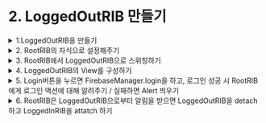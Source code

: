 # 2. LoggedOutRIB 만들기

<details>
<summary>1.LoggedOutRIB을 만들기</summary>
  xib 만들기 체크하고 만듭니다
</details>

<details>
<summary>2. RootRIB의 자식으로 설정해주기</summary>
  RootComponent가 LoggedOutRIBDependency를 따르게 해주고

```swift
    final class RootComponent: Component<RootDependency>, LoggedOutDependency {
    
        // TODO: Declare 'fileprivate' dependencies that are only used by this RIB.
    }
```

LoggedOutRIBBuilder에 RootComponent를 dependency로 넣어줍니다. 

```swift
    final class RootBuilder: Builder<RootDependency>, RootBuildable {
    
        override init(dependency: RootDependency) {
            super.init(dependency: dependency)
        }
    
        func build() -> LaunchRouting {
            let component = RootComponent(dependency: dependency)
            let viewController = RootViewController()
            let interactor = RootInteractor(presenter: viewController)
            let loggedOutBuilder = LoggedOutBuilder(dependency: component)
            return RootRouter(interactor: interactor, viewController: viewController)
        }
    }
```

그 다음, RootRouter에 LoggedOutRIBBuilder를 주입해주기 위해서 RootRouter 생성자를 바꿉니다.

```swift
    final class RootRouter: LaunchRouter<RootInteractable, RootViewControllable>, RootRouting {
    
        private let loggedOutBuilder: LoggedOutBuildable
        
        init(interactor: RootInteractable,
            viewController: RootViewControllable,
            loggedOutBuilder: LoggedOutBuildable) {
            self.loggedOutBuilder = loggedOutBuilder
            super.init(interactor: interactor, viewController: viewController)
            interactor.router = self
        }
    }
```

이제 RootBuilder의 build 함수를 바꾸면 됩니다. 

```swift
    final class RootBuilder: Builder<RootDependency>, RootBuildable {
    
        override init(dependency: RootDependency) {
            super.init(dependency: dependency)
        }
    
        func build() -> LaunchRouting {
            let component = RootComponent(dependency: dependency)
            let viewController = RootViewController()
            let interactor = RootInteractor(presenter: viewController)
            let loggedOutBuilder = LoggedOutBuilder(dependency: component)
            return RootRouter(interactor: interactor,
                              viewController: viewController,
                              loggedOutBuilder: loggedOutBuilder)
        }
    }
```
</details>


<details>
<summary>3. RootRIB에서 LoggedOutRIB으로 스위칭하기</summary>
  
  RootRIB이 AppDelegate 로부터 app에 control 을 가지는 순간,
즉각적으로 LoggedOutRIB으로 이동할 것입니다. (로그인 form을 보여주기 위해)

LoggedOutRIB을 build & present 하는 책임은 RootRouter에게 있습니다.  
(Router는  attach, detach 담당이니까)

router에게 라우팅해! 라고 명령을 내리는 interactor로 갑시다. 

인터랙터는 이렇게 router를 가지고 있습니다.  

```swift 
    final class RootInteractor: PresentableInteractor<RootPresentable>, RootInteractable, RootPresentableListener {
    
        weak var router: RootRouting?
        weak var listener: RootListener?
```


 RootRouting에 routeToLoggedOutRIB을 추가해주고 돌려보면
 
```swift
    protocol RootRouting: ViewableRouting {
        // TODO: Declare methods the interactor can invoke to manage sub-tree via the router.
        func routeToLoggedOutRIB()
    }
```

이 RootRouting 프로토콜을 RootRouter가 따르고 있기 때문에 
여기서 routeToLoggedOutRIB 함수를 구현해주어야합니다. 

```swift
    final class RootRouter: LaunchRouter<RootInteractable, RootViewControllable>, RootRouting {
        
        private let loggedOutBuilder: LoggedOutBuildable
        
        init(interactor: RootInteractable,
            viewController: RootViewControllable,
            loggedOutBuilder: LoggedOutBuildable) {
            self.loggedOutBuilder = loggedOutBuilder
            super.init(interactor: interactor, viewController: viewController)
            interactor.router = self
        }
        
        func routeToLoggedOutRIB() {
            
        }
    }
``` 

withListener는 LoggedOutRIBListener 프로토콜 타입입니다. 

LoggedOutRIB을 듣고 있는 역할로 RootRIB의 interactor를 넣어줄 것입니다. 

```swift
    func routeToLoggedOutRIB() {
        let loggedOutRouting = loggedOutBuilder.build(withListener: interactor)
    }
```

그러기 위해, RootInteractor가  LoggedOutListener 프로토콜을 따라야합니다. 

RootInteractor는 RootInteractable 프로토콜을 따르고 있으니, 
```swift
    final class RootInteractor: PresentableInteractor<RootPresentable>, RootInteractable, RootPresentableListener {
```

RootInteractable이 LoggedOutListener 를 따르게 해주면 될 것입니다.
```swift
    protocol RootInteractable: Interactable, LoggedOutListener  {
        var router: RootRouting? { get set }
        var listener: RootListener? { get set }
    }
``` 

attachChild로 LogOutRIB을 attach해줍니다.
```swift
    func routeToLoggedOutRIB() {
         let loggedOutRouting = loggedOutBuilder.build(withListener: interactor)
         attachChild(loggedOutRouting)
    }
```
그리고 RootViewController가 LoggedOutViewController를 present 해줘야하기 때문에, 

이 프로토콜에 present를 추가합니다. 
```swift
    protocol RootViewControllable: ViewControllable {
        // TODO: Declare methods the router invokes to manipulate the view hierarchy.
        func present(viewController: ViewControllable)
    }
```
돌려보면, RootViewController가 RootViewControllable를 따르고 있으므로 

RootViewController에 이 함수를 구현해줍니다. 
```swift
    final class RootViewController: UIViewController, RootPresentable, RootViewControllable {
        
        weak var listener: RootPresentableListener?
        
        func present(viewController: ViewControllable) {
            viewController.uiviewController.modalPresentationStyle = .fullScreen
            present(viewController.uiviewController, animated: false, completion: nil)
        }
    }
```

그러면 이렇게 present 함수를 이용해줄 수 있습니다.
```swift
    func routeToLogOutRIB() {
       let logOutRIBRouting = logOutRIBBuilder.build(withListener: interactor)
       attachChild(logOutRIBRouting)
       viewController.present(viewController: loggedOutRouting.viewControllable)
    }
```

RootRouter의 didLoad를 오버라이드하여, 
RootRouter가 생기자마자 LogOutRIB으로 스위칭 해줍니다.
```swift 
    final class RootRouter: LaunchRouter<RootInteractable, RootViewControllable>, RootRouting {
        
        private let logOutRIBBuilder: LogOutRIBBuildable
        
        init(interactor: RootInteractable,
             viewController: RootViewControllable,
             logOutRIBBuilder: LogOutRIBBuildable) {
            self.logOutRIBBuilder = logOutRIBBuilder
            super.init(interactor: interactor, viewController: viewController)
            interactor.router = self
        }
        
        func routeToLoggedOutRIB() {
            let loggedOutRouting = loggedOutBuilder.build(withListener: interactor)
            attachChild(loggedOutRouting)
            viewController.present(viewController: loggedOutRouting.viewControllable)
        }
        
        override func didLoad() {
            super.didLoad()
            routeToLoggedOutRIB()
        }
    }
```
</details>

<details>
<summary>4. LoggedOutRIB의 View를 구성하기</summary>
  
LoggedOutViewController.xib에 뷰를 구성해줍니다. (회원가입은 빼고 가겠습니다)

LoggedOutViewController도 구현해주고 뷰랑 연결해줍니다. 

```swift 
    protocol LoggedOutPresentableListener: class {
        // TODO: Declare properties and methods that the view controller can invoke to perform
        // business logic, such as signIn(). This protocol is implemented by the corresponding
        // interactor class.
    }
    
    final class LoggedOutViewController: UIViewController, LoggedOutPresentable, LoggedOutViewControllable {
        
        @IBOutlet weak var emailTextField: UITextField!
        @IBOutlet weak var passwordTextField: UITextField!
        @IBOutlet weak var loginButton: UIButton!
        
        weak var listener: LoggedOutPresentableListener?
        private let bag = DisposeBag()
        
        override func viewDidLoad() {
            super.viewDidLoad()
            
            Observable.combineLatest(emailTextField.rx.text.orEmpty, passwordTextField.rx.text.orEmpty) { email, password -> Bool in
                return LoginTextInputManager.isValidEmail(email) && LoginTextInputManager.isValidPassword(password)
                }
                .subscribe(onNext: { [weak self] isValid in
                    isValid ? (self?.loginButton.isEnabled = true) : (self?.loginButton.isEnabled = false)
                }).disposed(by: bag)
            
            loginButton.rx.tap.map { [weak self] _ in
                return (self?.emailTextField.text ?? "", self?.passwordTextField.text ?? "")
            }.subscribe(onNext: { email, password in
                // 작업예정.
            }).disposed(by: bag)
        }
    }
 ```
</details>

<details>
<summary>5. Login버튼을 누르면 FirebaseManager.login을 하고, 로그인 성공 시 RootRIB에게 로그인 액션에 대해 알려주기 / 실패하면 Alert 띄우기</summary>
  
  ```swift 
  protocol LoggedOutPresentableListener: class {
        // TODO: Declare properties and methods that the view controller can invoke to perform
        // business logic, such as signIn(). This protocol is implemented by the corresponding
        // interactor class.
        func loginDidTap(email: String, password: String)
    }
    
    final class LoggedOutViewController: UIViewController, LoggedOutPresentable, LoggedOutViewControllable {
        
        @IBOutlet weak var emailTextField: UITextField!
        @IBOutlet weak var passwordTextField: UITextField!
        @IBOutlet weak var loginButton: UIButton!
        
        weak var listener: LoggedOutPresentableListener?
        private let bag = DisposeBag()
        
        override func viewDidLoad() {
            super.viewDidLoad()
            
            Observable.combineLatest(emailTextField.rx.text.orEmpty, passwordTextField.rx.text.orEmpty) { email, password -> Bool in
                return LoginTextInputManager.isValidEmail(email) && LoginTextInputManager.isValidPassword(password)
                }
                .subscribe(onNext: { [weak self] isValid in
                    isValid ? (self?.loginButton.isEnabled = true) : (self?.loginButton.isEnabled = false)
                }).disposed(by: bag)
            
            loginButton.rx.tap.map { [weak self] _ in
                return (self?.emailTextField.text ?? "", self?.passwordTextField.text ?? "")
            }.subscribe(onNext: { [weak self] email, password in
                self?.listener?.loginDidTap(email: email, password: password)
            }).disposed(by: bag)
        }
    }
```

LoggedOutPresentableListener에 loginDidTap 함수를 추가하고, 

loginButton을 누르면 listener의 이 함수를 불러주도록 합니다. 

이 뷰컨트롤러를 듣고 있는 것(listender)은 인터랙터 입니다.

LoggedOutPresentableListener 프로토콜을 LoggedOutInteractor가 따르고 있어서, 

여기서 loginDidTap을 구현해줘야합니다. 

```swift
    final class LoggedOutInteractor: PresentableInteractor<LoggedOutPresentable>, LoggedOutInteractable, LoggedOutPresentableListener {
    
        weak var router: LoggedOutRouting?
        weak var listener: LoggedOutListener?
    
        // TODO: Add additional dependencies to constructor. Do not perform any logic
        // in constructor.
        override init(presenter: LoggedOutPresentable) {
            super.init(presenter: presenter)
            presenter.listener = self
        }
    
        override func didBecomeActive() {
            super.didBecomeActive()
            // TODO: Implement business logic here.
        }
    
        override func willResignActive() {
            super.willResignActive()
            // TODO: Pause any business logic.
        }
        
        func loginDidTap(email: String, password: String) {
            
        }
    }
```

인터랙터에도 listener가 있는데요, 이 인터랙터를 듣고 있는 것은 바로 부모 인터랙터 (RootInteractor) 입니다. RootInteractable이 LoggedOutListener 프토토콜을 따르고 있기 때문입니다.

그래서 LoggedOutListener에 login함수를 만들어주고, 

뷰컨트롤러로부터 loginDidTap이 불렸을때 Firebase에 로그인 요청을 하고, 성공하면

listener의 login 함수를 호출해줍니다. 
```swift 
    protocol LoggedOutPresentable: Presentable {
        var listener: LoggedOutPresentableListener? { get set }
        // TODO: Declare methods the interactor can invoke the presenter to present data.
    }
    
    protocol LoggedOutListener: class {
        // TODO: Declare methods the interactor can invoke to communicate with other RIBs.
        func login(email: String, password: String)
    }
    
    final class LoggedOutInteractor: PresentableInteractor<LoggedOutPresentable>, LoggedOutInteractable, LoggedOutPresentableListener {
    
        weak var router: LoggedOutRouting?
        weak var listener: LoggedOutListener?
    
        // TODO: Add additional dependencies to constructor. Do not perform any logic
        // in constructor.
        override init(presenter: LoggedOutPresentable) {
            super.init(presenter: presenter)
            presenter.listener = self
        }
    
        override func didBecomeActive() {
            super.didBecomeActive()
            // TODO: Implement business logic here.
        }
    
        override func willResignActive() {
            super.willResignActive()
            // TODO: Pause any business logic.
        }
        
        func loginDidTap(email: String, password: String) {
    FirebaseManager.login(email: email, password: password, completion: { [weak self] result in
                switch result {
                case .success:
                    self?.listener?.login(email: email, password: password)
                case .failure(let failure):
                    Navigator.presentAlert(with: failure.localizedDescription)
                }
            })
        }
    }
```
이제 부모 RIB에게 로그인 액션에 대해 알려주게 되었습니다!!
</details>

<details>
<summary>6. RootRIB은 LoggedOutRIB으로부터 알림을 받으면 LoggedOutRIB을 detach하고 LoggedInRIB을 attatch 하기 </summary></br>
  5번까지 하고 돌려보면 컴파일에러가 납니다. 

이렇게 RootInteractor에 LoggedOutListener의 함수를 구현해줍니다. 
```swift
    final class RootInteractor: PresentableInteractor<RootPresentable>, RootInteractable, RootPresentableListener {
    
        weak var router: RootRouting?
        weak var listener: RootListener?
    
        // TODO: Add additional dependencies to constructor. Do not perform any logic
        // in constructor.
        override init(presenter: RootPresentable) {
            super.init(presenter: presenter)
            presenter.listener = self
        }
    
        override func didBecomeActive() {
            super.didBecomeActive()
            // TODO: Implement business logic here.
        }
    
        override func willResignActive() {
            super.willResignActive()
            // TODO: Pause any business logic.
        }
        
        func login(email: String, password: String) {
            
        }
    }
```
그 다음, 라우터에게 자식 RIB을 detach/attach 하라는 명령을 해줘야합니다. 

이렇게 RootRouting에 routeToLoggedInRIB 함수를 추가하고 

```swift
    protocol RootRouting: ViewableRouting {
        // TODO: Declare methods the interactor can invoke to manage sub-tree via the router.
        func routeToLoggedOutRIB()
        func routeToLoggedInRIB(email: String, password: String)
    }
```
login 함수에서 불러줍니다. 
```swift
    final class RootInteractor: PresentableInteractor<RootPresentable>, RootInteractable, RootPresentableListener {
    
        weak var router: RootRouting?
        weak var listener: RootListener?
    
        // TODO: Add additional dependencies to constructor. Do not perform any logic
        // in constructor.
        override init(presenter: RootPresentable) {
            super.init(presenter: presenter)
            presenter.listener = self
        }
    
        override func didBecomeActive() {
            super.didBecomeActive()
            // TODO: Implement business logic here.
        }
    
        override func willResignActive() {
            super.willResignActive()
            // TODO: Pause any business logic.
        }
        
        func login(email: String, password: String) {
            router?.routeToLoggedInRIB(email: email, password: password)
        }
    }
```
RootRouting 프로토콜을 RootRouter가 따르고 있습니다.  여기서 routToLoggedInRIB 함수를 구현해줍니다. 
```swift
    final class RootRouter: LaunchRouter<RootInteractable, RootViewControllable>, RootRouting {
    
        private let loggedOutBuilder: LoggedOutBuildable
        
        init(interactor: RootInteractable,
             viewController: RootViewControllable,
             loggedOutBuilder: LoggedOutBuildable) {
            self.loggedOutBuilder = loggedOutBuilder
            super.init(interactor: interactor, viewController: viewController)
            interactor.router = self
        }
        
        func routeToLoggedOutRIB() {
            let loggedOutRouting = loggedOutBuilder.build(withListener: interactor)
            attachChild(loggedOutRouting)
            viewController.present(viewController: loggedOutRouting.viewControllable)
        }
        
        func routeToLoggedInRIB(email: String, password: String) {
            
        }
        
        override func didLoad() {
            super.didLoad()
            routeToLoggedOutRIB()
        }
    }
```

일단 loggedOutRouting 프로퍼티를 만들고, LoggedOutRIB으로 라우팅할때 만드는 loggedOutRouting을 

이 프로퍼티에 set해줍니다. 

```swift
    final class RootRouter: LaunchRouter<RootInteractable, RootViewControllable>, RootRouting {
    
        private let loggedOutBuilder: LoggedOutBuildable
        private var loggedOutRouting: ViewableRouting?
        
        init(interactor: RootInteractable,
             viewController: RootViewControllable,
             loggedOutBuilder: LoggedOutBuildable) {
            self.loggedOutBuilder = loggedOutBuilder
            super.init(interactor: interactor, viewController: viewController)
            interactor.router = self
        }
        
        func routeToLoggedOutRIB() {
            let loggedOutRouting = loggedOutBuilder.build(withListener: interactor)
            self.loggedOutRouting = loggedOutRouting
            attachChild(loggedOutRouting)
            viewController.present(viewController: loggedOutRouting.viewControllable)
        }
        
        func routeToLoggedInRIB(email: String, password: String) {
            
        }
        
        override func didLoad() {
            super.didLoad()
            routeToLoggedOutRIB()
        }
    }
```

그 후, routeToLoggedInRIB 함수에서 LoggedOutRIB을 detach해줍니다. 

```swift 
    func routeToLoggedInRIB(email: String, password: String) {
           if let loggedOutRouting = loggedOutRouting {
               detachChild(loggedOutRouting)
               self.loggedOutRouting = nil
           }
      }
```

그리고 detach해주면서 LoggedOutRIB의 화면도 내려야합니다. 

RootViewControllable에 dismiss를 추가해주고,

```swift
    protocol RootViewControllable: ViewControllable {
        // TODO: Declare methods the router invokes to manipulate the view hierarchy.
        func present(viewController: ViewControllable)
        func dismiss(viewController: ViewControllable)
    }
```

RootViewControllable을 따르고 있는 RootViewController에 가서 dismiss를 구현해줍니다. 
```swift
    final class RootViewController: UIViewController, RootPresentable, RootViewControllable {
     
        weak var listener: RootPresentableListener?
        
        func present(viewController: ViewControllable) {
            viewController.uiviewController.modalPresentationStyle = .fullScreen
            present(viewController.uiviewController, animated: false, completion: nil)
        }
        
        func dismiss(viewController: ViewControllable) {
            if presentedViewController === viewController.uiviewController {
                dismiss(animated: true, completion: nil)
            }
        }
    }
```
그 후, routeToLoggedInRIB에 dismiss 코드를 추가해줍니다. 
```swift
    func routeToLoggedInRIB(email: String, password: String) {
         if let loggedOutRouting = loggedOutRouting {
              detachChild(loggedOutRouting)
              viewController.dismiss(viewController: loggedOutRouting.viewControllable)
              self.loggedOutRouting = nil
         }
     }

 그 다음, LoggedInRIB을 attach해줘야하는데, 이건 3장에서 LoggedInRIB을 만들고 해주겠습니다.
</details>
